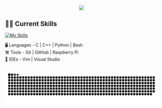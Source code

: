 <h1 align="Center"></h1>

<div align="center">
  <img src="https://i.pinimg.com/originals/86/d7/5a/86d75a902dda5a4c6ac4b95d8a5afba4.gif"/>
</div>

<h2 align="left">🧑‍💻 Current Skills</h2>

[![My Skills](https://skillicons.dev/icons?i=c,cpp,python,bash,github,linux,raspberrypi,vim,sublime,vscode,visualstudio,notion)](https://skillicons.dev)

<p align="left">🖥️ Languages - C | C++ | Python | Bash<br>🛠️ Tools - Git | GitHub | Raspberry Pi<br>🤖 IDEs - Vim | Visual Studio</p>

<h2 align="left"></h2>

<div align="center" >
  <img src="https://raw.githubusercontent.com/Link-Wolf/Link-Wolf/output/snake.svg" alt="Snake animation" />
</div>
